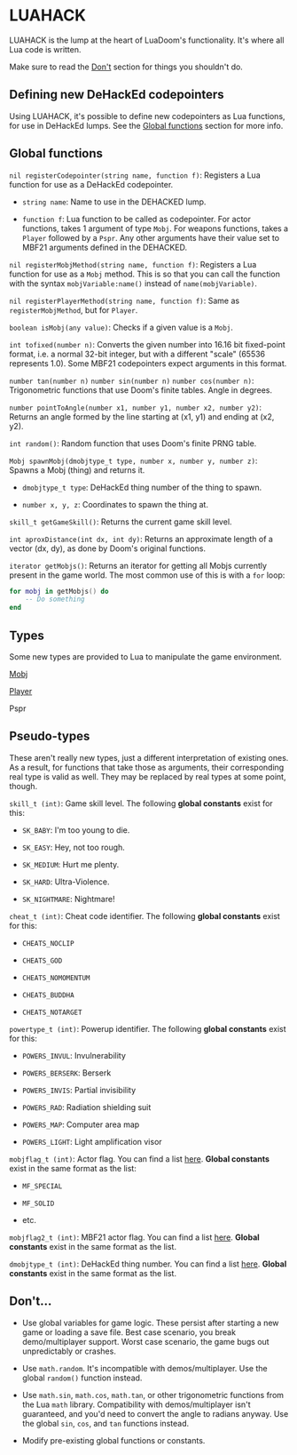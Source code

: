 # LUAHACK

LUAHACK is the lump at the heart of LuaDoom's functionality. It's where all Lua code is written.

Make sure to read the [Don't](#dont) section for things you shouldn't do.

## Defining new DeHackEd codepointers

Using LUAHACK, it's possible to define new codepointers as Lua functions, for use in DeHackEd lumps. See the [Global functions](#global-functions) section for more info.

## Global functions

`nil registerCodepointer(string name, function f)`: Registers a Lua function for use as a DeHackEd codepointer.

 - `string name`: Name to use in the DEHACKED lump.

 - `function f`: Lua function to be called as codepointer. For actor functions, takes 1 argument of type `Mobj`. For weapons functions, takes a `Player` followed by a `Pspr`. Any other arguments have their value set to MBF21 arguments defined in the DEHACKED.

`nil registerMobjMethod(string name, function f)`: Registers a Lua function for use as a `Mobj` method. This is so that you can call the function with the syntax `mobjVariable:name()` instead of `name(mobjVariable)`.

`nil registerPlayerMethod(string name, function f)`: Same as `registerMobjMethod`, but for `Player`.

`boolean isMobj(any value)`: Checks if a given value is a `Mobj`.

`int tofixed(number n)`: Converts the given number into 16.16 bit fixed-point format, i.e. a normal 32-bit integer, but with a different "scale" (65536 represents 1.0). Some MBF21 codepointers expect arguments in this format.

`number tan(number n)`
`number sin(number n)`
`number cos(number n)`: Trigonometric functions that use Doom's finite tables. Angle in degrees.

`number pointToAngle(number x1, number y1, number x2, number y2)`: Returns an angle formed by the line starting at (x1, y1) and ending at (x2, y2).

`int random()`: Random function that uses Doom's finite PRNG table.

`Mobj spawnMobj(dmobjtype_t type, number x, number y, number z)`: Spawns a Mobj (thing) and returns it.

- `dmobjtype_t type`: DeHackEd thing number of the thing to spawn.

- `number x, y, z`: Coordinates to spawn the thing at.

`skill_t getGameSkill()`: Returns the current game skill level.

`int aproxDistance(int dx, int dy)`: Returns an approximate length of a vector (dx, dy), as done by Doom's original functions.

`iterator getMobjs()`: Returns an iterator for getting all Mobjs currently present in the game world. The most common use of this is with a `for` loop:

```lua
for mobj in getMobjs() do
    -- Do something
end
```

## Types

Some new types are provided to Lua to manipulate the game environment.

[Mobj](mobj.md)

[Player](player.md)

Pspr

## Pseudo-types

These aren't really new types, just a different interpretation of existing ones. As a result, for functions that take those as arguments, their corresponding real type is valid as well. They may be replaced by real types at some point, though.

`skill_t (int)`: Game skill level. The following **global constants** exist for this:

- `SK_BABY`: I'm too young to die.

- `SK_EASY`: Hey, not too rough.

- `SK_MEDIUM`: Hurt me plenty.

- `SK_HARD`: Ultra-Violence.

- `SK_NIGHTMARE`: Nightmare!

`cheat_t (int)`: Cheat code identifier. The following **global constants** exist for this:

- `CHEATS_NOCLIP`

- `CHEATS_GOD`

- `CHEATS_NOMOMENTUM`

- `CHEATS_BUDDHA`

- `CHEATS_NOTARGET`

`powertype_t (int)`: Powerup identifier. The following **global constants** exist for this:

- `POWERS_INVUL`: Invulnerability

- `POWERS_BERSERK`: Berserk

- `POWERS_INVIS`: Partial invisibility

- `POWERS_RAD`: Radiation shielding suit

- `POWERS_MAP`: Computer area map

- `POWERS_LIGHT`: Light amplification visor

`mobjflag_t (int)`: Actor flag. You can find a list [here](/src/p_mobj.h#L108). **Global constants** exist in the same format as the list:

- `MF_SPECIAL`

- `MF_SOLID`

- etc.

`mobjflag2_t (int)`: MBF21 actor flag. You can find a list [here](/src/p_mobj.h#L202). **Global constants** exist in the same format as the list.

`dmobjtype_t (int)`: DeHackEd thing number. You can find a list [here](/src/info.h#L1294). **Global constants** exist in the same format as the list.

## Don't...

- Use global variables for game logic. These persist after starting a new game or loading a save file. Best case scenario, you break demo/multiplayer support. Worst case scenario, the game bugs out unpredictably or crashes.

- Use `math.random`. It's incompatible with demos/multiplayer. Use the global `random()` function instead.

- Use `math.sin`, `math.cos`, `math.tan`, or other trigonometric functions from the Lua `math` library. Compatibility with demos/multiplayer isn't guaranteed, and you'd need to convert the angle to radians anyway. Use the global `sin`, `cos`, and `tan` functions instead.

- Modify pre-existing global functions or constants.
